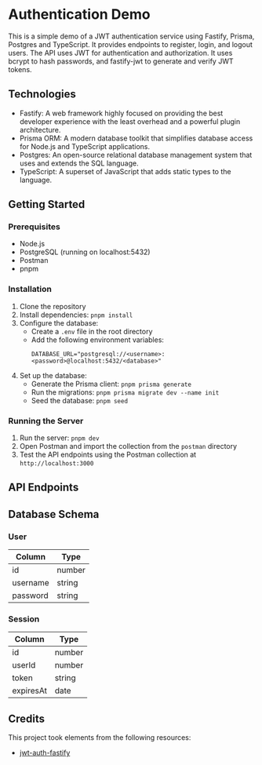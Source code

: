 # Authentication Demo

This is a simple demo of a JWT authentication service using Fastify, Prisma, Postgres and TypeScript. It provides endpoints to register, login, and logout users. The API uses JWT for authentication and authorization. It uses bcrypt to hash passwords, and fastify-jwt to generate and verify JWT tokens.

## Technologies

- Fastify: A web framework highly focused on providing the best developer experience with the least overhead and a powerful plugin architecture.
- Prisma ORM: A modern database toolkit that simplifies database access for Node.js and TypeScript applications.
- Postgres: An open-source relational database management system that uses and extends the SQL language.
- TypeScript: A superset of JavaScript that adds static types to the language.

## Getting Started

### Prerequisites

- Node.js
- PostgreSQL (running on localhost:5432)
- Postman
- pnpm

### Installation

1. Clone the repository
2. Install dependencies: `pnpm install`
3. Configure the database:
    - Create a `.env` file in the root directory
    - Add the following environment variables:
        ```
        DATABASE_URL="postgresql://<username>:<password>@localhost:5432/<database>"
        ```
4. Set up the database:
    - Generate the Prisma client: `pnpm prisma generate`
    - Run the migrations: `pnpm prisma migrate dev --name init`
    - Seed the database: `pnpm seed`

### Running the Server

1. Run the server: `pnpm dev`
2. Open Postman and import the collection from the `postman` directory
3. Test the API endpoints using the Postman collection at `http://localhost:3000`

## API Endpoints

## Database Schema

### User
| Column    | Type   |
|-----------|--------|
| id        | number |
| username  | string |
| password  | string |

### Session

| Column    | Type   |
|-----------|--------|
| id        | number |
| userId    | number |
| token     | string |
| expiresAt | date   |

## Credits

This project took elements from the following resources:
- [jwt-auth-fastify](https://github.com/arifimran5/jwt-auth-fastify/tree/master)

